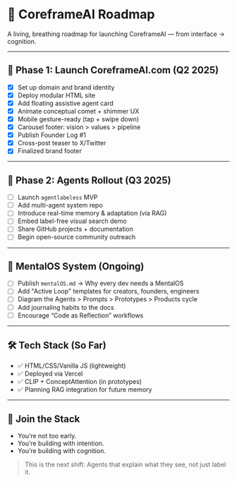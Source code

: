 # 🧭 CoreframeAI Roadmap

A living, breathing roadmap for launching CoreframeAI — from interface → cognition.

---

## 🚀 Phase 1: Launch CoreframeAI.com (Q2 2025)

- [x] Set up domain and brand identity
- [x] Deploy modular HTML site
- [x] Add floating assistive agent card
- [x] Animate conceptual comet + shimmer UX
- [x] Mobile gesture-ready (tap + swipe down)
- [x] Carousel footer: vision > values > pipeline
- [x] Publish Founder Log #1
- [x] Cross-post teaser to X/Twitter
- [x] Finalized brand footer

---

## 🔁 Phase 2: Agents Rollout (Q3 2025)

- [ ] Launch `agentlabeless` MVP  
- [ ] Add multi-agent system repo
- [ ] Introduce real-time memory & adaptation (via RAG)
- [ ] Embed label-free visual search demo
- [ ] Share GitHub projects + documentation
- [ ] Begin open-source community outreach

---

## 🧠 MentalOS System (Ongoing)

- [ ] Publish `mentalOS.md` → Why every dev needs a MentalOS
- [ ] Add "Active Loop" templates for creators, founders, engineers
- [ ] Diagram the Agents > Prompts > Prototypes > Products cycle
- [ ] Add journaling habits to the docs
- [ ] Encourage “Code as Reflection” workflows

---

## 🛠 Tech Stack (So Far)

- ✅ HTML/CSS/Vanilla JS (lightweight)
- ✅ Deployed via Vercel
- ✅ CLIP + ConceptAttention (in prototypes)
- ✅ Planning RAG integration for future memory

---

## 🧩 Join the Stack

- You’re not too early.
- You’re building with intention.
- You’re building with cognition.

> This is the next shift: Agents that explain what they see, not just label it.
